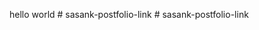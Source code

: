 hello world
#   s a s a n k - p o s t f o l i o - l i n k  
 #   s a s a n k - p o s t f o l i o - l i n k  
 